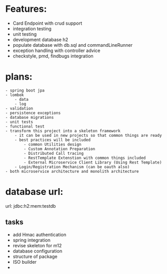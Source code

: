 Features:
=========
+ Card Endpoint with crud support
+ integration testing
+ unit testing
+ development database h2
+ populate database with db.sql and commandLineRunner
+ exception handling with controller advice
+ checkstyle, pmd, findbugs integration


# plans:
    - spring boot jpa
    - lombok
        - data
        - log
    - validation
    - persistence exceptions
    - database migrations
    - unit tests
    - functional test
    - transform this project into a skeleton framework
        - it can be used in new projects so that common things are ready
        - best practices will be included
            - common Utilities design
            - Custom Annotation Preparation
            - Distributed Call tracing
            - RestTemplate Extenstion with common things included
            - External Microservice Client Library (Using Rest Template)
        - Login/Registration Mechanism (can be oauth also)
    - both microservice architecture and monolith architecture
    





# database url:
url: jdbc:h2:mem:testdb


## tasks
- add Hmac authentication
- spring integration
- revise skeleton for m12
- database configuration
- structure of package
- ISO builder
-